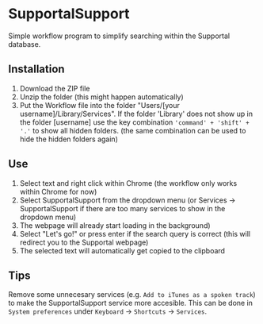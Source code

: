 # SupportalSupport
Simple workflow program to simplify searching within the Supportal database.

## Installation
1. Download the ZIP file
2. Unzip the folder (this might happen automatically)
3. Put the Workflow file into the folder "Users/[your username]/Library/Services". If the folder 'Library' does not show up in the folder [username] use the key combination `'command' + 'shift' + '.'` to show all hidden folders. (the same combination can be used to hide the hidden folders again)

## Use
1. Select text and right click within Chrome (the workflow only works within Chrome for now)
2. Select SupportalSupport from the dropdown menu (or Services -> SupportalSupport if there are too many services to show in the dropdown menu)
3. The webpage will already start loading in the background)
4. Select "Let's go!" or press enter if the search query is correct (this will redirect you to the Supportal webpage)
5. The selected text will automatically get copied to the clipboard

## Tips
Remove some unnecesary services (e.g. `Add to iTunes as a spoken track`) to make the SupportalSupport service more accesible. This can be done in `System preferences` under `Keyboard` -> `Shortcuts` -> `Services`. 
